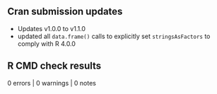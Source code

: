 ## Cran submission updates

* Updates v1.0.0 to v1.1.0
* updated all `data.frame()` calls to explicitly set `stringsAsFactors` to comply with R 4.0.0

## R CMD check results

0 errors | 0 warnings | 0 notes
